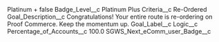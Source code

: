 <?xml version="1.0" encoding="UTF-8"?>
<CustomMetadata xmlns="http://soap.sforce.com/2006/04/metadata" xmlns:xsi="http://www.w3.org/2001/XMLSchema-instance" xmlns:xsd="http://www.w3.org/2001/XMLSchema">
    <label>Platinum +</label>
    <protected>false</protected>
    <values>
        <field>Badge_Level__c</field>
        <value xsi:type="xsd:string">Platinum Plus</value>
    </values>
    <values>
        <field>Criteria__c</field>
        <value xsi:type="xsd:string">Re-Ordered</value>
    </values>
    <values>
        <field>Goal_Description__c</field>
        <value xsi:type="xsd:string">Congratulations! Your entire route is re-ordering on Proof Commerce. Keep the momentum up.</value>
    </values>
    <values>
        <field>Goal_Label__c</field>
        <value xsi:nil="true"/>
    </values>
    <values>
        <field>Logic__c</field>
        <value xsi:nil="true"/>
    </values>
    <values>
        <field>Percentage_of_Accounts__c</field>
        <value xsi:type="xsd:double">100.0</value>
    </values>
    <values>
        <field>SGWS_Next_eComm_user_Badge__c</field>
        <value xsi:nil="true"/>
    </values>
</CustomMetadata>
